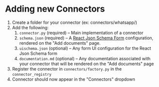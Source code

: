 # Adding new Connectors

1. Create a folder for your connector (ex: connectors/whatsapp/)
2. Add the following:
   1. `connector.py` (required) – Main implementation of a connector
   1. `schema.json` (required) – A [React Json Schema Form](https://github.com/rjsf-team/react-jsonschema-form) configuration, rendered on the "Add documents" page.
   2. `uischema.json` (optional) – Any form UI configuration for the React Json Schema form
   2. `documentation.md` (optional) – Any documentation associated with your connector that will be rendered on the "Add documents" page
3. Register the connector in `connectors/factory.py` in the `connector_registry`
4. Connector should now appear in the "Connectors" dropdown